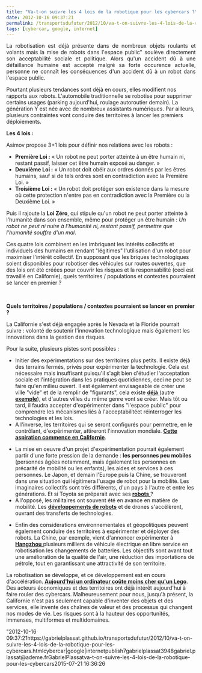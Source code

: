 ```yaml
---
title: "Va-t-on suivre les 4 lois de la robotique pour les cybercars ?"
date: 2012-10-16 09:37:21
permalink: /transportsdufutur/2012/10/va-t-on-suivre-les-4-lois-de-la-robotique-pour-les-cybercars.html
tags: [cybercar, google, internet]
---
```


<p style="text-align: justify">La robotisation est déjà présente dans de nombreux objets roulants et volants mais la mise de robots dans l'espace public" soulève directement son acceptabilité sociale et politique. Alors qu'un accident dû à une défaillance humaine est accepté malgré sa forte occurence actuelle, personne ne connaît les conséquences d'un accident dû à un robot dans l'espace public. </p> <p style=""text-align: justify"">Pourtant plusieurs tendances sont déjà en cours, elles modifient nos rapports aux robots. L'automobile traditionnelle se robotise pour supprimer certains usages (parking aujourd'hui, roulage autoroutier demain). La génération Y est née avec de nombreux assistants numériques. Par ailleurs, plusieurs contraintes vont conduire des territoires à lancer les premiers déploiements. </p>  <!--more-->   <p><strong>Les 4 lois :</strong></p> <p style=""text-align: justify"">Asimov propose 3+1 lois pour définir nos relations avec les robots : </p> <ul style=""text-align: justify""> <li><strong>Première Loi :</strong> « Un robot ne peut porter atteinte à un être humain ni, restant passif, laisser cet être humain exposé au danger. » </li> <li><strong>Deuxième Loi :</strong> « Un robot doit obéir aux ordres donnés par les êtres humains, sauf si de tels ordres sont en contradiction avec la Première Loi. » </li> <li><strong>Troisième Loi :</strong> « Un robot doit protéger son existence dans la mesure où cette protection n'entre pas en contradiction avec la Première ou la Deuxième Loi. »</li> </ul> <p style=""text-align: justify""> Puis il rajoute la <strong>Loi Zéro</strong>, qui stipule qu'un robot ne peut porter atteinte à l'humanité dans son ensemble, même pour protéger un être humain : <em>Un robot ne peut ni nuire à l'humanité ni, restant passif, permettre que l'humanité souffre d'un mal</em>.</p> <p style=""text-align: justify"">Ces quatre lois combinent en les imbriquant les intérêts collectifs et individuels des humains en rendant "légitimes" l'utilisation d'un robot pour maximiser l'intérêt collectif. En supposant que les briques technologiques soient disponibles pour robotiser des véhicules sur routes ouvertes, que des lois ont été créées pour couvrir les risques et la responsabilité (ceci est travaillé en Californie), quels territoires / populations et contextes pourraient se lancer en premier ? </p> <p style=""text-align: justify""> </p> <p><strong>Quels territoires / populations / contextes pourraient se lancer en premier ?</strong></p> <p style=""text-align: justify"">La Californie s'est déjà engagée après le Nevada et la Floride pourrait suivre : volonté de soutenir l'innovation technologique mais également les innovations dans la gestion des risques. </p> <p style=""text-align: justify"">Pour la suite, plusieurs pistes sont possibles : </p> <ul> <li>Initier des expérimentations sur des territoires plus petits. Il existe déjà des terrains fermés, privés pour expérimenter la technologie. Cela est nécessaire mais insuffisant puisqu'il s'agit bien d'étudier l'acceptation sociale et l'intégration dans les pratiques quotidiennes, ceci ne peut se faire qu'en milieu ouvert. Il est également envisageable de créer une ville "vide" et de la remplir de "figurants", cela existe <a href="https://gabrielplassat.github.io/transportsdufutur/2012/05/la-premiere-ville-concue-et-realisee-pour-experimenter-des-systemes-complexes.html"" target=""_blank""><strong>déjà</strong> </a>(autre <a href="https://gabrielplassat.github.io/transportsdufutur/2010/04/du-serious-game-a-la-ville-laboratoire-puis-a-la-ville-living-lab.html"" target=""_blank""><strong>exemple</strong></a>), et d'autres villes du même genre vont se créer. Mais tôt ou tard, il faudra accepter d'expérimenter dans "l'espace public" pour comprendre les mécanismes liés à l'acceptabilitéet réinterroger les technologies et les lois.</li> <li>A l'inverse, les territoires qui se seront configurés pour permettre, en le contrôlant, d'expérimenter, attireront l'innovation mondiale. <a href=""http://en.wikipedia.org/wiki/Autonomous_car"" target=""_blank""><strong>Cette aspiration commence en Californie</strong></a>.</li> </ul> <ul> <li>La mise en oeuvre d'un projet d'expérimentation pourrait également partir d'une forte pression de la demande : <strong>les personnes peu mobiles</strong> (personnes âgées notamment, mais également les personnes en précarité de mobilité ou les enfants), les aides et services à ces personnes. Le Japon, et demain l'Europe puis la Chine, se trouveront dans une situation qui légitimera l'usage de robot pour la mobilité. Les imaginaires collectifs sont très différents, d'un pays à l'autre et entre les générations. Et si Toyota se préparait avec ses <a href=""http://www.toyota-global.com/innovation/personal_mobility/"" target=""_blank""><strong>robots</strong> </a>? </li> <li>A l'opposé, les militaires ont souvent été en avance en matière de mobilité. Les <a href=""http://www.bostondynamics.com/"" target=""_blank""><strong>développements de robots</strong></a> et de drones s'accélèrent, ouvrant des transferts de technologies. </li> </ul> <ul> <li>Enfin des considérations environnementales et géopolitiques peuvent également conduire des territoires à expérimenter et déployer des robots. La Chine, par exemple, vient d'annoncer expérimenter à <a href=""http://cleantechnica.com/2012/10/10/kandi-technologies-will-sells-first-5000-electric-vehicles-to-hangzhou-china-for-just-6300-each/"" target=""_blank""><strong>Hangzhou</strong> </a>plusieurs milliers de véhicule électrique en libre service en robotisation les changements de batteries. Les objectifs sont avant tout une amélioration de la qualité de l'air, une réduction des importations de pétrole, tout en garantissant une attractivité de son territoire.</li> </ul> <p style=""text-align: justify"">La robotisation se développe, et ce développement est en cours d'accélération. <a href=""http://gigaom.com/2012/10/12/what-happens-when-computers-are-cheaper-than-lego-blocks/"" target=""_blank""><strong>Aujourd'hui un ordinateur coûte moins cher qu'un Lego</strong></a>. Des acteurs économiques et des territoires ont déjà intérêt aujourd'hui à faire rouler des cybercars. Malheureusement pour nous, jusqu'à présent, la Californie n'est pas seulement capable d'inventer des objets et des services, elle invente des chaînes de valeur et des processus qui changent nos modes de vie. Les risques sont à la hauteur des opportunités, immenses, multiformes et multidomaines. </p>"2012-10-16 09:37:21https://gabrielplassat.github.io/transportsdufutur/2012/10/va-t-on-suivre-les-4-lois-de-la-robotique-pour-les-cybercars.htmlcybercar|google|internetpublish7gabrielplassat3948gabriel.plassat@ademe.frGabrielPlassatva-t-on-suivre-les-4-lois-de-la-robotique-pour-les-cybercars2015-07-21 16:36:26
